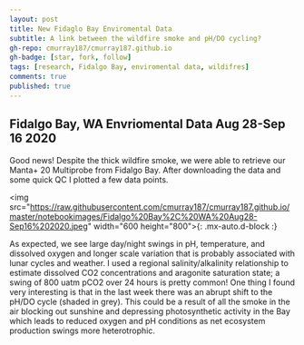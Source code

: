 ```yaml
---
layout: post
title: New Fidaglo Bay Enviromental Data 
subtitle: A link between the wildfire smoke and pH/DO cycling?
gh-repo: cmurray187/cmurray187.github.io
gh-badge: [star, fork, follow]
tags: [research, Fidalgo Bay, enviromental data, wildifres]
comments: true
published: true
---
```


## Fidalgo Bay, WA Envriomental Data Aug 28-Sep 16 2020

Good news! Despite the thick wildfire smoke, we were able to retrieve our Manta+ 20 Multiprobe from Fidalgo Bay. After downloading the data and some quick QC I plotted a few data points.

<img src="https://raw.githubusercontent.com/cmurray187/cmurray187.github.io/master/notebookimages/Fidalgo%20Bay%2C%20WA%20Aug28-Sep16%202020.jpeg" width="600 height="800">{: .mx-auto.d-block :}


As expected, we see large day/night swings in pH, temperature, and dissolved oxygen and longer scale variation that is probably associated with lunar cycles and weather. I used a regional salinity/alkalinity relationship to estimate dissolved CO2 concentrations and aragonite saturation state; a swing of 800 uatm pCO2 over 24 hours is pretty common! One thing I found very interesting is that in the last week there was an abrupt shift to the pH/DO cycle (shaded in grey). This could be a result of all the smoke in the air blocking out sunshine and depressing photosynthetic activity in the Bay which leads to reduced oxygen and pH conditions as net ecosystem production swings more heterotrophic. 
